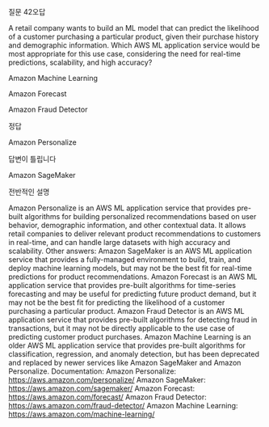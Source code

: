 질문 42오답

A retail company wants to build an ML model that can predict the likelihood of a customer purchasing a particular product, given their purchase history and demographic information. Which AWS ML application service would be most appropriate for this use case, considering the need for real-time predictions, scalability, and high accuracy?

Amazon Machine Learning

Amazon Forecast

Amazon Fraud Detector

정답

Amazon Personalize

답변이 틀립니다

Amazon SageMaker

전반적인 설명

Amazon Personalize is an AWS ML application service that provides pre-built algorithms for building personalized recommendations based on user behavior, demographic information, and other contextual data. It allows retail companies to deliver relevant product recommendations to customers in real-time, and can handle large datasets with high accuracy and scalability. Other answers: Amazon SageMaker is an AWS ML application service that provides a fully-managed environment to build, train, and deploy machine learning models, but may not be the best fit for real-time predictions for product recommendations. Amazon Forecast is an AWS ML application service that provides pre-built algorithms for time-series forecasting and may be useful for predicting future product demand, but it may not be the best fit for predicting the likelihood of a customer purchasing a particular product. Amazon Fraud Detector is an AWS ML application service that provides pre-built algorithms for detecting fraud in transactions, but it may not be directly applicable to the use case of predicting customer product purchases. Amazon Machine Learning is an older AWS ML application service that provides pre-built algorithms for classification, regression, and anomaly detection, but has been deprecated and replaced by newer services like Amazon SageMaker and Amazon Personalize. Documentation: Amazon Personalize: https://aws.amazon.com/personalize/ Amazon SageMaker: https://aws.amazon.com/sagemaker/ Amazon Forecast: https://aws.amazon.com/forecast/ Amazon Fraud Detector: https://aws.amazon.com/fraud-detector/ Amazon Machine Learning: https://aws.amazon.com/machine-learning/